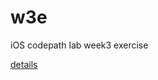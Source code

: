 # w3e
iOS codepath lab week3 exercise

[details](https://courses.codepath.com/courses/intro_to_ios/week/3#!exercises)
